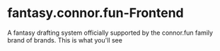 # fantasy.connor.fun-Frontend
A fantasy drafting system officially supported by the connor.fun family brand of brands.  This is what you'll see
